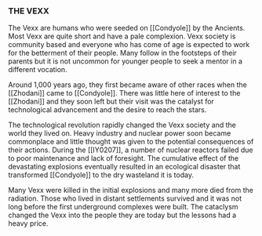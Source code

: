 ### THE VEXX

The Vexx are humans who were seeded on [[Condyole]] by the Ancients. Most Vexx are quite short and have a pale complexion. Vexx society is community based and everyone who has come of age is expected to work for the betterment of their people. Many follow in the footsteps of their parents but it is not uncommon for younger people to seek a mentor in a different vocation.

Around 1,000 years ago, they first became aware of other races when the [[Zhodani]] came to [[Condyole]]. There was little here of interest to the [[Zhodani]] and they soon left but their visit was the catalyst for technological advancement and the desire to reach the stars.

The technological revolution rapidly changed the Vexx society and the world they lived on. Heavy industry and nuclear power soon became commonplace and little thought was given to the potential consequences of their actions. During the  [[IY0207]], a number of nuclear reactors failed due to poor maintenance and lack of foresight. The cumulative effect of the devastating explosions eventually resulted in an ecological disaster that transformed [[Condyole]] to the dry wasteland it is today.

Many Vexx were killed in the initial explosions and many more died from the radiation. Those who lived in distant settlements survived and it was not long before the first underground complexes were built. The cataclysm changed the Vexx into the people they are today but the lessons had a heavy price.